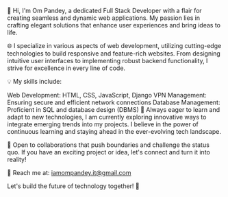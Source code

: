 👋 Hi, I'm Om Pandey, a dedicated Full Stack Developer with a flair for creating seamless and dynamic web applications. My passion lies in crafting elegant solutions that enhance user experiences and bring ideas to life.

🌐 I specialize in various aspects of web development, utilizing cutting-edge technologies to build responsive and feature-rich websites. From designing intuitive user interfaces to implementing robust backend functionality, I strive for excellence in every line of code.

💡 My skills include:

Web Development: HTML, CSS, JavaScript, Django
VPN Management: Ensuring secure and efficient network connections
Database Management: Proficient in SQL and database design (DBMS)
🚀 Always eager to learn and adapt to new technologies, I am currently exploring innovative ways to integrate emerging trends into my projects. I believe in the power of continuous learning and staying ahead in the ever-evolving tech landscape.

🤝 Open to collaborations that push boundaries and challenge the status quo. If you have an exciting project or idea, let's connect and turn it into reality!

📧 Reach me at: iamompandey.it@gmail.com

Let's build the future of technology together! 🌟





